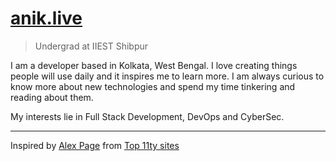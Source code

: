 # [anik.live](http://anik.live)

> Undergrad at IIEST Shibpur

I am a developer based in Kolkata, West Bengal. I love creating things people will use daily and it inspires me to learn more. I am always curious to know more about new technologies and spend my time tinkering and reading about them.

My interests lie in Full Stack Development, DevOps and CyberSec.

---

Inspired by [Alex Page](alexpage.com.au/) from [Top 11ty sites](https://www.11ty.dev/speedlify/)
